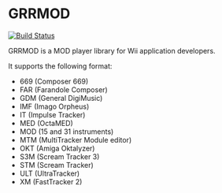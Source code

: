 # GRRMOD

[![Build Status](https://travis-ci.org/GRRLIB/GRRMOD.svg?branch=master)](https://travis-ci.org/GRRLIB/GRRMOD)

GRRMOD is a MOD player library for Wii application developers.

It supports the following format:
 * 669 (Composer 669)
 * FAR (Farandole Composer)
 * GDM (General DigiMusic)
 * IMF (Imago Orpheus)
 * IT (Impulse Tracker)
 * MED (OctaMED)
 * MOD (15 and 31 instruments)
 * MTM (MultiTracker Module editor)
 * OKT (Amiga Oktalyzer)
 * S3M (Scream Tracker 3)
 * STM (Scream Tracker)
 * ULT (UltraTracker)
 * XM (FastTracker 2)